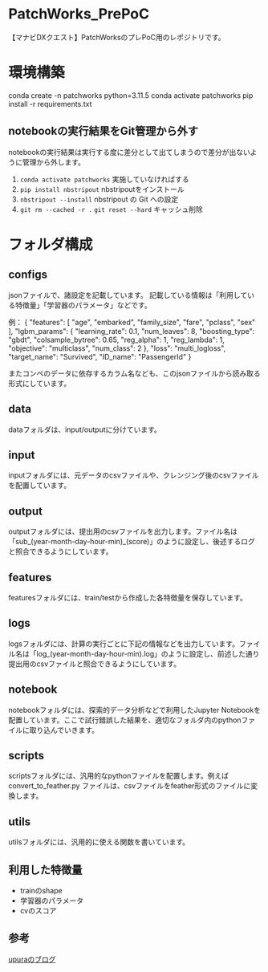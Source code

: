 # PatchWorks_PrePoC
【マナビDXクエスト】PatchWorksのプレPoC用のレポジトリです。

# 環境構築
conda create -n patchworks python=3.11.5
conda activate patchworks
pip install -r requirements.txt
## notebookの実行結果をGit管理から外す
notebookの実行結果は実行する度に差分として出てしまうので差分が出ないように管理から外します。
1. `conda activate patchworks` 実施していなければする
2. `pip install nbstripout` nbstripoutをインストール
3. `nbstripout --install` nbstripout の Git への設定
4. `git rm --cached -r .` `git reset --hard` キャッシュ削除


# フォルダ構成
## configs
jsonファイルで、諸設定を記載しています。
記載している情報は「利用している特徴量」「学習器のパラメータ」などです。

例：
{
  "features": [
      "age",
      "embarked",
      "family_size",
      "fare",
      "pclass",
      "sex"
  ],
  "lgbm_params": {
    "learning_rate": 0.1,
    "num_leaves": 8,
    "boosting_type": "gbdt",
    "colsample_bytree": 0.65,
    "reg_alpha": 1,
    "reg_lambda": 1,
    "objective": "multiclass",
    "num_class": 2
  },
  "loss": "multi_logloss",
  "target_name": "Survived",
  "ID_name": "PassengerId"
}

またコンペのデータに依存するカラム名なども、このjsonファイルから読み取る形式にしています。

## data
dataフォルダは、input/outputに分けています。

## input
inputフォルダには、元データのcsvファイルや、クレンジング後のcsvファイルを配置しています。

## output
outputフォルダには、提出用のcsvファイルを出力します。ファイル名は「sub_(year-month-day-hour-min)_(score)」のように設定し、後述するログと照合できるようにしています。

## features
featuresフォルダには、train/testから作成した各特徴量を保存しています。

## logs
logsフォルダには、計算の実行ごとに下記の情報などを出力しています。ファイル名は「log_(year-month-day-hour-min).log」のように設定し、前述した通り提出用のcsvファイルと照合できるようにしています。

## notebook
notebookフォルダには、探索的データ分析などで利用したJupyter Notebookを配置しています。ここで試行錯誤した結果を、適切なフォルダ内のpythonファイルに取り込んでいきます。

## scripts
scriptsフォルダには、汎用的なpythonファイルを配置します。例えば convert_to_feather.py ファイルは、csvファイルをfeather形式のファイルに変換します。

## utils
utilsフォルダには、汎用的に使える関数を書いています。

## 利用した特徴量
- trainのshape
- 学習器のパラメータ
- cvのスコア

## 参考
[upuraのブログ](https://upura.hatenablog.com/entry/2018/12/28/225234)



